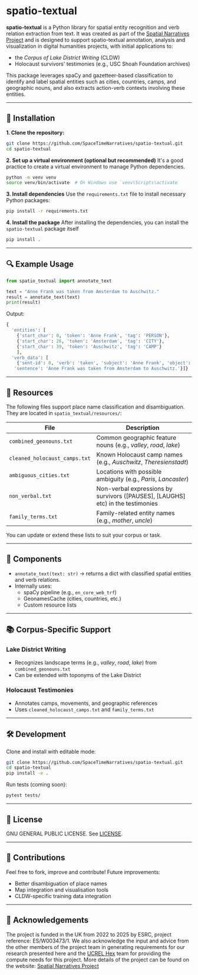 # spatio-textual

**spatio-textual** is a Python library for spatial entity recognition and verb relation extraction from text. It was created as part of the [Spatial Narratives Project](https://spacetimenarratives.github.io/) and is designed to support spatio-textual annotation, analysis and visualization in digital humanities projects, with initial applications to:

- the *Corpus of Lake District Writing* (CLDW)
- Holocaust survivors' testimonies (e.g., USC Shoah Foundation archives)

This package leverages spaCy and gazetteer-based classification to identify and label spatial entities such as cities, countries, camps, and geographic nouns, and also extracts action-verb contexts involving these entities.

---

## 🚀 Installation

**1. Clone the repository:**

```bash
git clone https://github.com/SpaceTimeNarratives/spatio-textual.git
cd spatio-textual
```

**2. Set up a virtual environment (optional but recommended)**
It's a good practice to create a virtual environment to manage Python dependencies.

```bash
python -m venv venv
source venv/bin/activate  # On Windows use `venv\Scripts\activate
```

**3. Install dependencies**
Use the `requirements.txt` file to install necessary Python packages:

```bash
pip install -r requirements.txt
```

**4. Install the package**
After installing the dependencies, you can install the `spatio-textual` package itself

```bash
pip install .
```
---

## 🔍 Example Usage

```python
from spatio_textual import annotate_text

text = "Anne Frank was taken from Amsterdam to Auschwitz."
result = annotate_text(text)
print(result)
```

Output:

```py
{
  'entities': [
    {'start_char': 0, 'token': 'Anne Frank', 'tag': 'PERSON'},
    {'start_char': 26, 'token': 'Amsterdam', 'tag': 'CITY'},
    {'start_char': 39, 'token': 'Auschwitz', 'tag': 'CAMP'}
    ],
  'verb_data': [
    {'sent-id': 0, 'verb': 'taken', 'subject': 'Anne Frank', 'object': 'Amsterdam',
   'sentence': 'Anne Frank was taken from Amsterdam to Auschwitz.'}]}
```

---

## 📁 Resources

The following files support place name classification and disambiguation. They are located in `spatio_textual/resources/`:

| File                          | Description                                                      |
| ----------------------------- | ---------------------------------------------------------------- |
| `combined_geonouns.txt`       | Common geographic feature nouns (e.g., *valley*, *road*, *lake*) |
| `cleaned_holocaust_camps.txt` | Known Holocaust camp names (e.g., *Auschwitz*, *Theresienstadt*) |
| `ambiguous_cities.txt`        | Locations with possible ambiguity (e.g., *Paris*, *Lancaster*)   |
| `non_verbal.txt`              | Non-verbal expressions by survivors ([PAUSES], [LAUGHS] etc) in the testimonies |
| `family_terms.txt`            | Family-related entity names (e.g., *mother*, *uncle*)            |

You can update or extend these lists to suit your corpus or task.

---

## 🧩 Components

- `annotate_text(text: str)` → returns a dict with classified spatial entities and verb relations.
- Internally uses:
  - spaCy pipeline (e.g., `en_core_web_trf`)
  - GeonamesCache (cities, countries, etc.)
  - Custom resource lists

---

## 📚 Corpus-Specific Support

### Lake District Writing

- Recognizes landscape terms (e.g., *valley*, *road*, *lake*) from `combined_geonouns.txt`
- Can be extended with toponyms of the Lake District

### Holocaust Testimonies

- Annotates camps, movements, and geographic references
- Uses `cleaned_holocaust_camps.txt` and `family_terms.txt`

---

## 🛠 Development

Clone and install with editable mode:

```bash
git clone https://github.com/SpaceTimeNarratives/spatio-textual.git
cd spatio-textual
pip install -e .
```

Run tests (coming soon):

```bash
pytest tests/
```

---

## 📄 License

GNU GENERAL PUBLIC LICENSE. See [LICENSE](./LICENSE).

---

## 🤝 Contributions

Feel free to fork, improve and contribute! Future improvements:

- Better disambiguation of place names
- Map integration and visualisation tools
- CLDW-specific training data integration

---

## 🔗 Acknowledgements

The project is funded in the UK from 2022 to 2025 by ESRC, project reference: ES/W003473/1. We also acknowledge the input and advice from the other members of the project team in generating requirements for our research presented here and the [UCREL Hex](https://www.lancaster.ac.uk/scc/research/research-facilities/hex/) team for providing the compute needs for this project. More details of the project can be found on the website: [Spatial Narratives Project](https://spacetimenarratives.github.io/)
